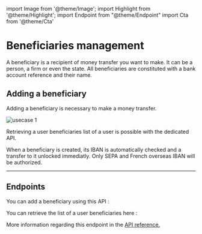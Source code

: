 import Image from '@theme/Image';
import Highlight from '@theme/Highlight';
import Endpoint from "@theme/Endpoint"
import Cta from '@theme/Cta'

# Beneficiaries management

A beneficiary is a recipient of money transfer you want to make. It can be a person, a firm or even the state. 
All beneficiaries are constituted with a bank account reference and their name.

## Adding a beneficiary


Adding a beneficiary is necessary to make a money transfer.


<Image src="docs/BENEFICIARYMANAGEMENT.png" alt="usecase 1"/>


Retrieving a user beneficiaries list of a user is possible with the dedicated API.


<Highlight type="caution">

When a beneficiary is created, its IBAN is automatically checked and a transfer to it unlocked immediatly. Only SEPA and French overseas IBAN will be authorized.

</Highlight>

---

## Endpoints

You can add a beneficiary using this API :

<Endpoint apiUrl="/v1.1/Transfers.Bib" path="/api/v1.1/users/{userid}/bankaccounts" method="post"/>

You can retrieve the list of a user beneficiaries here :

<Endpoint apiUrl="/v1.1/Transfers.Bib" path="/api/v2.0/beneficiaries?userId={userid}&beneficiaryId={id}" method="get"/>

More information regarding this endpoint in the [API reference.](/api/Core)

